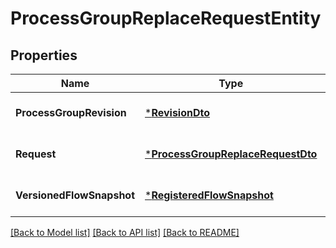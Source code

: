 # ProcessGroupReplaceRequestEntity

## Properties
Name | Type | Description | Notes
------------ | ------------- | ------------- | -------------
**ProcessGroupRevision** | [***RevisionDto**](RevisionDTO.md) |  | [optional] [default to null]
**Request** | [***ProcessGroupReplaceRequestDto**](ProcessGroupReplaceRequestDTO.md) |  | [optional] [default to null]
**VersionedFlowSnapshot** | [***RegisteredFlowSnapshot**](RegisteredFlowSnapshot.md) |  | [optional] [default to null]

[[Back to Model list]](../README.md#documentation-for-models) [[Back to API list]](../README.md#documentation-for-api-endpoints) [[Back to README]](../README.md)

